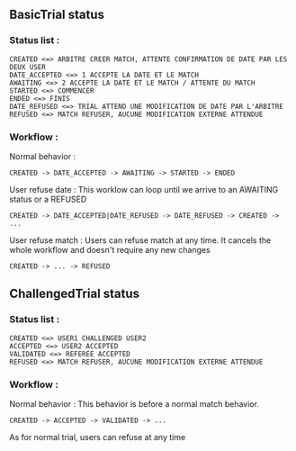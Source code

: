 ## BasicTrial status
### Status list :
```
CREATED <=> ARBITRE CREER MATCH, ATTENTE CONFIRMATION DE DATE PAR LES DEUX USER
DATE_ACCEPTED <=> 1 ACCEPTE LA DATE ET LE MATCH
AWAITING <=> 2 ACCEPTE LA DATE ET LE MATCH / ATTENTE DU MATCH
STARTED <=> COMMENCER
ENDED <=> FINIS
DATE_REFUSED <=> TRIAL ATTEND UNE MODIFICATION DE DATE PAR L'ARBITRE
REFUSED <=> MATCH REFUSER, AUCUNE MODIFICATION EXTERNE ATTENDUE
```
### Workflow :
Normal behavior : 
```
CREATED -> DATE_ACCEPTED -> AWAITING -> STARTED -> ENDED
```
User refuse date : 
This worklow can loop until we arrive to an AWAITING status or a REFUSED
```
CREATED -> DATE_ACCEPTED|DATE_REFUSED -> DATE_REFUSED -> CREATED -> ...
```
User refuse match :
Users can refuse match at any time. It cancels the whole workflow and doesn't require any new changes
```
CREATED -> ... -> REFUSED
```

## ChallengedTrial status
### Status list :
```
CREATED <=> USER1 CHALLENGED USER2
ACCEPTED <=> USER2 ACCEPTED
VALIDATED <=> REFEREE ACCEPTED
REFUSED <=> MATCH REFUSER, AUCUNE MODIFICATION EXTERNE ATTENDUE
```
### Workflow :
Normal behavior :
This behavior is before a normal match behavior.
```
CREATED -> ACCEPTED -> VALIDATED -> ...
```
As for normal trial, users can refuse at any time